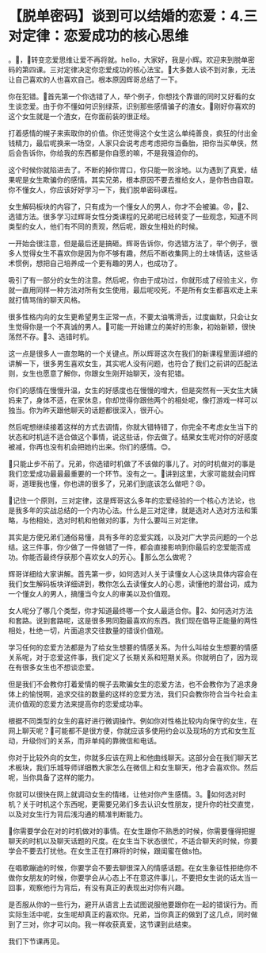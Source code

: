 # 【脱单密码】谈到可以结婚的恋爱：4.三对定律：恋爱成功的核心思维

。🎼，🎼转变恋爱思维让爱不再将就。hello，大家好，我是小辉。欢迎来到脱单密码的第四课。三对定律决定你恋爱成功的核心法宝。🎼大多数人谈不到对象，无法让自己喜欢的人也喜欢自己。根本原因辉哥总结了一下。

你在犯错。🎼首先第一个你选错了人，举个例子，你想找个靠谱的同时又好看的女生谈恋爱。由于你不懂如何识别绿茶，识别那些感情骗子的渣女。🎼刚好你喜欢的这个女生就是一个渣女，在你面前装的很正经。

打着感情的幌子来索取你的价值。你还觉得这个女生这么单纯善良，疯狂的付出金钱精力，最后呢换来一场空，人家只会说考虑考虑把你当备胎，把你当买单侠，然后会告诉你，你给我的东西都是你自愿的嘛，不是我强迫你的。

这个时候你就陷进去了。不断的掉你胃口，你只能一败涂地。以为遇到了真爱，结果呢是女生欺骗你的感情。其实兄弟，根本原因不要去推给女人，是你咎由自取。你不懂女人，你应该好好学习一下，我们脱单密码课程。

女生解码板块的内容了，只有成为一个懂女人的男人，你才不会被骗。😡，🎼2、选错方法。很多学习过辉哥女性分类课程的兄弟呢已经转变了一些观念，知道不同类型的女人，他们有不同的责观，然后呢，跟女生相处的时候。

一开始会很注意，但是最后还是搞砸。辉哥告诉你，你选错方法了，举个例子，很多人觉得女生不喜欢你是因为你不够有趣，然后不断收集网上的土味情话，这些话术惯例，想把自己培养成一个更有趣的男人，也成功了。

吸引了有一部分的女生的注意。然后呢，你由于成功过，你就形成了经验主义，你就一直用同样一种方法对所有女生使用，最后呢咬死，不是所有女生都喜欢走上来就打情骂俏的聊天风格。

很多性格内向的女生更希望男生正常一点，不要太油嘴滑舌，过度幽默，只会让女生觉得你是一个不真诚的男人。🎼可能一开始建立的美好的形象，初始新颖，很快荡然不存。🎼3、选错时机。

这一点是很多人一直忽略的一个关键点。所以辉哥这次在我们的新课程里面详细的讲解一下，很多男生喜欢女生，其实呢人没有问题，也符合了我们之前讲的匹配法则，女生也愿意了解你，你跟女生刚开始聊天，没有犯错。

你们的感情在慢慢升温，女生的好感度也在慢慢的增大，但是突然有一天女生大姨妈来了，身体不适，在家休息，你却觉得你跟他两个的相处呢，像打游戏一样可以独当。你为昨天跟他聊天的话题都很深入，很开心。

然后呢想继续接着这样的方式去调情，你就大错特错了，你完全不考虑女生当下的状态和时机适不适合做这个事情，说这些话，你去做了。结果女生呢对你的好感度被减，你再也没有机会把她约出来。你们的感情。😊。

🎼只能止步不前了。兄弟，你选错时机做了不该做的事儿了。对的时机做对的事是我们恋爱成功最最最重要的一个环节。没有之一。🎼讲到这里，大家可能就会问辉哥，道理我也懂，你也讲的很多了，兄弟们到底该怎么做吧？😡。

🎼记住一个原则，三对定律，这是辉哥这么多年的恋爱经验的一个核心方法论，也是我多年的实战总结的一个内功心法。什么是三对定律，就是选对人选对方法和策略，与他相处，选对时机和他做对的事，为什么要叫三对定律。

其实是方便兄弟们通俗易懂，具有多年的恋爱实践，以及对广大学员问题的一个总结。这三件事，你少做了一件做错了一件，都会直接影响到你最后的恋爱能否成功。你能否最终俘获那个喜欢女人的芳心。🎼那么怎么做呢？

辉哥详细给大家讲解。首先第一步，如何选对人关于读懂女人心这块具体内容会在我们女生解码板块详细讲到，教你怎么去读懂女人的心思，读懂他的潜台词，成为一个懂女人的男人，搞懂当今女人的审美以及价值观。

女人呢分了哪几个类型，你才知道最终哪一个女人最适合你。🎼2、如何选对方法和套路。说到套路呢，这是很多男同胞最喜欢的东西。我们现在倡导正能量的两性相处，杜绝一切，片面追求交往数量的错误价值观。

学习任何的恋爱方法都是为了给女生想要的情感关系。为什么叫给女生想要的情感关系呢，对于恋爱这件事，我们定义了长期关系和短期关系。你就明白了，因为现在有很多女生也不想谈恋爱。

但是我们不会教你打着爱情的幌子去欺骗女生的恋爱方法，也不会教你为了追求身体上的愉悦啊，追求交往的数量的这样的恋爱方法，我们只会教你符合当今社会主流价值观的恋爱方法来提高你的恋爱成功率。

根据不同类型的女生的喜好进行微调操作。例如你对性格比较内向保守的女生，在网上聊天呢？🎼可能都不是很方便，你就应该多使用约会以及现场的方式和女生互动，升级你们的关系，而非单纯的靠微信和电话。

你对于比较外向的女生，你就多应该在网上和他曲线聊天。这部分会在我们聊天艺术板块，我们乐城导师详细教大家怎么在微信上和女生聊天，他才会喜欢你。然后呢，当你具备了这样的能力。

你就可以很快在网上就调动女生的情绪，让他对你产生感情。3。🎼如何选对时机？关于时机这个东西呢，更需要兄弟们多去认识女性朋友，提升你的社交直觉，以及对女生行为背后浅沟通的精准判断能力。

🎼你需要学会在对的时机做对的事情。在女生跟你不熟悉的时候，你需要懂得把握聊天的时机以及聊天话题的尺度。在女生当下状态很忙，不适合聊天的时候，你要学会不要去打扰他。在女生正在打麻将的时候，跟闺蜜在做s怕。

在唱歌蹦迪的时候，你要学会不要去聊很深入的情感话题。在女生象征性拒绝你不做你女朋友的时候，你要学会从心态上不在意这件事儿，不要把女生说的话太当一回事，观察他行为背后，有没有真正的表现出对你有兴趣。

是否服从你的一些行为，避开从语言上去试图说服他要跟你在一起的错误行为。而实际生活中呢，女生呢却真正的喜欢你。兄弟，当你真正的做到了这几点，同时做到了三对，你才可以向。我一样收获真爱，这节课到此结束。

我们下节课再见。